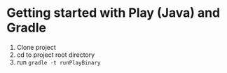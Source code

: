 # Getting started with Play (Java) and Gradle

1. Clone project
2. cd to project root directory
3. run `gradle -t runPlayBinary`


